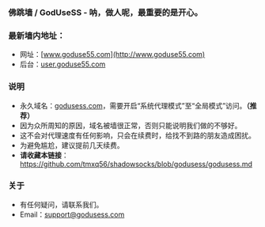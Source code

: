### 佛跳墙 / GodUseSS - 呐，做人呢，最重要的是开心。
### 最新墙内地址：
- 网址：[www.goduse55.com](http://www.goduse55.com)
- 后台：[user.goduse55.com](http://user.goduse55.com)
### 说明
- 永久域名：[godusess.com](http://godusess.com)，需要开启“系统代理模式”至“全局模式”访问。**（推荐）**
- 因为众所周知的原因，域名被墙很正常，否则只能说明我们做的不够好。
- 这不会对代理速度有任何影响，只会在续费时，给找不到路的朋友造成困扰。
- 为避免尴尬，建议提前几天续费。
- **请收藏本链接**：<https://github.com/tmxq56/shadowsocks/blob/godusess/godusess.md>
### 关于
- 有任何疑问，请联系我们。
- Email：support@godusess.com
